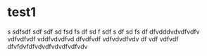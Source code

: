 # test1

s
sdfsdf
sdf
sdf
sd
fsd
fs
df
sd
f
sdf
s
df
sd
fs
df
dfvdddvdvdfvdfv
vdfvdfvdf
vddfvdvdfvd
dfvdfvdf
vdfvdvdfvdv
df
vdf
vdfvdf
dfvfdvfdfvdvdfvdvdfvdfvdv
